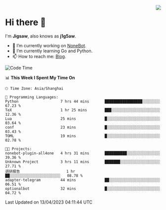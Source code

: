 <a href="#">
  <img align="right" src="https://github-readme-stats.vercel.app/api?username=j1g5awi&count_private=true&show_icons=true&title_color=80070B&text_color=B3B3B3&bg_color=212121&icon_color=80070B" />
</a>

# Hi there 👋

I'm **Jigsaw**, also knows as **j1g5aw**.

- 🔭 I’m currently working on [NoneBot](https://github.com/nonebot).
- 🌱 I’m currently learning Go and Python.
- 📫 How to reach me: [Blog](https://blog.maddestroyer.xyz/).

<!--START_SECTION:waka-->
![Code Time](http://img.shields.io/badge/Code%20Time-1%2C111%20hrs%2040%20mins-blue)

📊 **This Week I Spent My Time On** 

```text
🕑︎ Time Zone: Asia/Shanghai

💬 Programming Languages: 
Python                   7 hrs 44 mins       █████████████████░░░░░░░░   67.23 % 
TeX                      1 hr 25 mins        ███░░░░░░░░░░░░░░░░░░░░░░   12.36 % 
Lua                      25 mins             █░░░░░░░░░░░░░░░░░░░░░░░░   03.64 % 
conf                     23 mins             █░░░░░░░░░░░░░░░░░░░░░░░░   03.43 % 
TOML                     19 mins             █░░░░░░░░░░░░░░░░░░░░░░░░   02.78 % 

🐱‍💻 Projects: 
nonebot-plugin-all4one   4 hrs 31 mins       ██████████░░░░░░░░░░░░░░░   39.36 % 
Unknown Project          3 hrs 11 mins       ███████░░░░░░░░░░░░░░░░░░   27.71 % 
调研报告                     1 hr                ██░░░░░░░░░░░░░░░░░░░░░░░   08.78 % 
adapter-telegram         44 mins             ██░░░░░░░░░░░░░░░░░░░░░░░   06.51 % 
optionalbot              32 mins             █░░░░░░░░░░░░░░░░░░░░░░░░   04.72 % 
```


 Last Updated on 13/04/2023 04:11:44 UTC
<!--END_SECTION:waka-->
